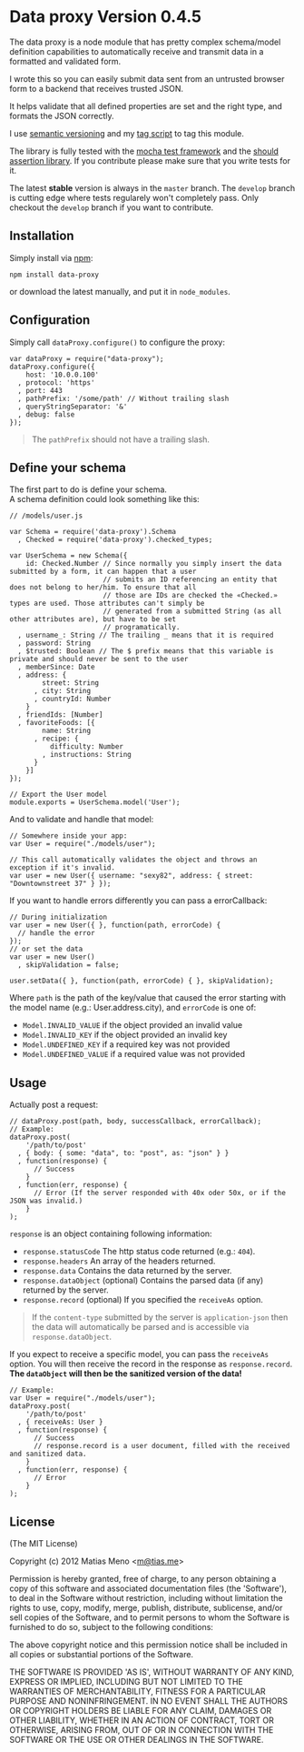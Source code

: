 # Data proxy Version 0.4.5


The data proxy is a node module that has pretty complex schema/model definition capabilities to automatically receive
and transmit data in a formatted and validated form.

I wrote this so you can easily submit data sent from an untrusted browser form to a backend that receives trusted JSON.

It helps validate that all defined properties are set and the right type, and formats the JSON correctly.



I use [semantic versioning][] and my [tag script][] to tag this module.

The library is fully tested with the [mocha test framework][] and the [should assertion library][]. If you contribute
please make sure that you write tests for it.


[semantic versioning]: http://semver.org/
[tag script]: https://github.com/enyo/tag
[mocha test framework]: http://visionmedia.github.com/mocha/
[should assertion library]: https://github.com/visionmedia/should.js


The latest **stable** version is always in the `master` branch. The `develop` branch is
cutting edge where tests regularely won't completely pass. Only checkout the `develop` branch
if you want to contribute.


## Installation

Simply install via [npm][]:

    npm install data-proxy

or download the latest manually, and put it in `node_modules`.

[npm]: http://npmjs.org

## Configuration

Simply call `dataProxy.configure()` to configure the proxy:

    var dataProxy = require("data-proxy");
    dataProxy.configure({
        host: '10.0.0.100'
      , protocol: 'https'
      , port: 443
      , pathPrefix: '/some/path' // Without trailing slash
      , queryStringSeparator: '&'
      , debug: false
    });

> The `pathPrefix` should not have a trailing slash.


## Define your schema

The first part to do is define your schema.  
A schema definition could look something like this:

    // /models/user.js
  
    var Schema = require('data-proxy').Schema
      , Checked = require('data-proxy').checked_types;

    var UserSchema = new Schema({
        id: Checked.Number // Since normally you simply insert the data submitted by a form, it can happen that a user
                           // submits an ID referencing an entity that does not belong to her/him. To ensure that all
                           // those are IDs are checked the «Checked.» types are used. Those attributes can't simply be
                           // generated from a submitted String (as all other attributes are), but have to be set
                           // programatically.
      , username_: String // The trailing _ means that it is required
      , password: String
      , $trusted: Boolean // The $ prefix means that this variable is private and should never be sent to the user
      , memberSince: Date
      , address: {
            street: String
          , city: String
          , countryId: Number
        }
      , friendIds: [Number]
      , favoriteFoods: [{
            name: String
          , recipe: {
              difficulty: Number
            , instructions: String
          }
        }]
    });

    // Export the User model
    module.exports = UserSchema.model('User');

And to validate and handle that model:

    // Somewhere inside your app:
    var User = require("./models/user");

    // This call automatically validates the object and throws an exception if it's invalid.
    var user = new User({ username: "sexy82", address: { street: "Downtownstreet 37" } });

If you want to handle errors differently you can pass a errorCallback:

    // During initialization
    var user = new User({ }, function(path, errorCode) {
      // handle the error
    });
    // or set the data
    var user = new User()
      , skipValidation = false;

    user.setData({ }, function(path, errorCode) { }, skipValidation);

Where `path` is the path of the key/value that caused the error starting with the model name (e.g.: User.address.city),
and `errorCode` is one of:

  - `Model.INVALID_VALUE` if the object provided an invalid value
  - `Model.INVALID_KEY` if the object provided an invalid key
  - `Model.UNDEFINED_KEY` if a required key was not provided
  - `Model.UNDEFINED_VALUE` if a required value was not provided


## Usage

Actually post a request:

    // dataProxy.post(path, body, successCallback, errorCallback);
    // Example:
    dataProxy.post(
        '/path/to/post'
      , { body: { some: "data", to: "post", as: "json" } }
      , function(response) {
          // Success
        }
      , function(err, response) {
          // Error (If the server responded with 40x oder 50x, or if the JSON was invalid.)
        }
    );


`response` is an object containing following information:

- `response.statusCode` The http status code returned (e.g.: `404`).
- `response.headers` An array of the headers returned.
- `response.data` Contains the data returned by the server.
- `response.dataObject` (optional) Contains the parsed data (if any) returned by the server.
- `response.record` (optional) If you specified the `receiveAs` option.

> If the `content-type` submitted by the server is  `application-json` then the data will automatically be parsed and is
> accessible via `response.dataObject`.


If you expect to receive a specific model, you can pass the `receiveAs` option. You will then receive the record in
the response as `response.record`. **The `dataObject` will then be the sanitized version of the data!**

    // Example:
    var User = require("./models/user");
    dataProxy.post(
        '/path/to/post'
      , { receiveAs: User }
      , function(response) {
          // Success
          // response.record is a user document, filled with the received and sanitized data.
        }
      , function(err, response) {
          // Error
        }
    );


## License

(The MIT License)

Copyright (c) 2012 Matias Meno &lt;m@tias.me&gt;

Permission is hereby granted, free of charge, to any person obtaining a copy of this software and associated
documentation files (the 'Software'), to deal in the Software without restriction, including without limitation the
rights to use, copy, modify, merge, publish, distribute, sublicense, and/or sell copies of the Software, and to permit
persons to whom the Software is furnished to do so, subject to the following conditions:

The above copyright notice and this permission notice shall be included in all copies or substantial portions of the
Software.

THE SOFTWARE IS PROVIDED 'AS IS', WITHOUT WARRANTY OF ANY KIND, EXPRESS OR IMPLIED, INCLUDING BUT NOT LIMITED TO THE
WARRANTIES OF MERCHANTABILITY, FITNESS FOR A PARTICULAR PURPOSE AND NONINFRINGEMENT. IN NO EVENT SHALL THE AUTHORS OR
COPYRIGHT HOLDERS BE LIABLE FOR ANY CLAIM, DAMAGES OR OTHER LIABILITY, WHETHER IN AN ACTION OF CONTRACT, TORT OR
OTHERWISE, ARISING FROM, OUT OF OR IN CONNECTION WITH THE SOFTWARE OR THE USE OR OTHER DEALINGS IN THE SOFTWARE.
